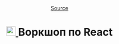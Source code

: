 <div align="center">
    <a href="https://github.com/lectrum/react-workshop" target="_blank">Source</a>
</div>

<h1 align="center">
    <a href="https://lectrum.io" target="_blank" rel="noopener noreferrer">
        <img src="./public/logo-woodsmoke.svg" alt="Lectrum favicon" width="25" />
    </a>
    Воркшоп по React
</h1>
